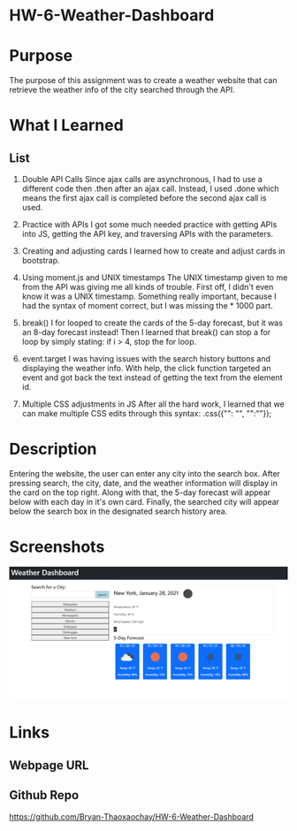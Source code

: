 # HW-6-Weather-Dashboard

# Purpose

The purpose of this assignment was to create a weather website that can retrieve the weather info of the city searched through the API.

# What I Learned

## List
1. Double API Calls
    Since ajax calls are asynchronous, I had to use a different code then .then after an ajax call. Instead, I used .done which means the first ajax call is completed before the second ajax call is used. 

2. Practice with APIs
    I got some much needed practice with getting APIs into JS, getting the API key, and traversing APIs with the parameters.

3. Creating and adjusting cards
    I learned how to create and adjust cards in bootstrap.

4. Using moment.js and UNIX timestamps
    The UNIX timestamp given to me from the API was giving me all kinds of trouble. First off, I didn't even know it was a UNIX timestamp. Something really important, because I had the syntax of moment correct, but I was missing the * 1000 part.

5. break()
    I for looped to create the cards of the 5-day forecast, but it was an 8-day forecast instead! Then I learned that break() can stop a for loop by simply stating: if i > 4, stop the for loop.

6. event.target
    I was having issues with the search history buttons and displaying the weather info. With help, the click function targeted an event and got back the text instead of getting the text from the element id. 

7. Multiple CSS adjustments in JS
    After all the hard work, I learned that we can make multiple CSS edits through this syntax: .css({"": "", "":""});

# Description

Entering the website, the user can enter any city into the search box. After pressing search, the city, date, and the weather information will display in the card on the top right. Along with that, the 5-day forecast will appear below with each day in it's own card. Finally, the searched city will appear below the search box in the designated search history area.

# Screenshots

![](images/HW6-Screenshot.png)

# Links

## Webpage URL

## Github Repo
https://github.com/Bryan-Thaoxaochay/HW-6-Weather-Dashboard 